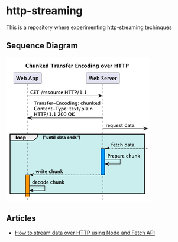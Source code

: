 # http-streaming

This is a repository where experimenting http-streaming techinques

## Sequence Diagram

![](http-streaming.png)

## Articles

* [How to stream data over HTTP using Node and Fetch API](https://dev.to/bsorrentino/how-to-stream-data-over-http-using-node-and-fetch-api-4ij2)
